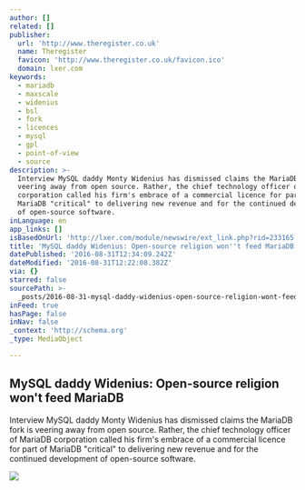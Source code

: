 ```yaml
---
author: []
related: []
publisher:
  url: 'http://www.theregister.co.uk'
  name: Theregister
  favicon: 'http://www.theregister.co.uk/favicon.ico'
  domain: lxer.com
keywords:
  - mariadb
  - maxscale
  - widenius
  - bsl
  - fork
  - licences
  - mysql
  - gpl
  - point-of-view
  - source
description: >-
  Interview MySQL daddy Monty Widenius has dismissed claims the MariaDB fork is
  veering away from open source. Rather, the chief technology officer of MariaDB
  corporation called his firm's embrace of a commercial licence for part of
  MariaDB "critical" to delivering new revenue and for the continued development
  of open-source software.
inLanguage: en
app_links: []
isBasedOnUrl: 'http://lxer.com/module/newswire/ext_link.php?rid=233165'
title: 'MySQL daddy Widenius: Open-source religion won''t feed MariaDB'
datePublished: '2016-08-31T12:34:09.242Z'
dateModified: '2016-08-31T12:22:08.382Z'
via: {}
starred: false
sourcePath: >-
  _posts/2016-08-31-mysql-daddy-widenius-open-source-religion-wont-feed-mariad.md
inFeed: true
hasPage: false
inNav: false
_context: 'http://schema.org'
_type: MediaObject

---
```

<article style=""><h1>MySQL daddy Widenius: Open-source religion won't feed MariaDB</h1><p>Interview MySQL daddy Monty Widenius has dismissed claims the MariaDB fork is veering away from open source. Rather, the chief technology officer of MariaDB corporation called his firm's embrace of a commercial licence for part of MariaDB "critical" to delivering new revenue and for the continued development of open-source software.</p><img src="https://regmedia.co.uk/2016/08/23/priest_image_via_shutterstock.jpg?x=1200&amp;y=794" /></article>